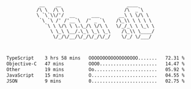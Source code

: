 <div align="center">
<pre><code>
 __    __                        ____      
/\ \  /\ \                      /\  _`\    
\ `\`\\/'/  __      ___       __\ \ \/\ \  
 `\ `\ /' /'__`\  /' _ `\    /\_\\ \ \ \ \ 
   `\ \ \/\ \ \.\_/\ \/\ \   \/_/_\ \ \_\ \
     \ \_\ \__/.\_\ \_\ \_\    /\_\\ \____/
      \/_/\/__/\/_/\/_/\/_/    \/_/ \/___/ 
                                           

</code></pre>

<!--START_SECTION:waka-->

```txt
TypeScript    3 hrs 58 mins   OOOOOOOOOOOOOOOOOO.......   72.31 %
Objective-C   47 mins         OOO0.....................   14.47 %
Other         19 mins         Oo.......................   05.92 %
JavaScript    15 mins         O........................   04.55 %
JSON          9 mins          0........................   02.75 %
```

<!--END_SECTION:waka-->

